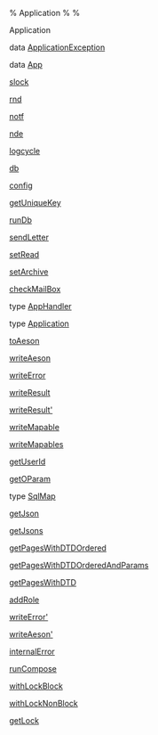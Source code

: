 % Application
% 
% 

Application

data [ApplicationException](Application.html#t:ApplicationException)

data [App](Application.html#t:App)

[slock](Application.html#v:slock)

[rnd](Application.html#v:rnd)

[notf](Application.html#v:notf)

[nde](Application.html#v:nde)

[logcycle](Application.html#v:logcycle)

[db](Application.html#v:db)

[config](Application.html#v:config)

[getUniqueKey](Application.html#v:getUniqueKey)

[runDb](Application.html#v:runDb)

[sendLetter](Application.html#v:sendLetter)

[setRead](Application.html#v:setRead)

[setArchive](Application.html#v:setArchive)

[checkMailBox](Application.html#v:checkMailBox)

type [AppHandler](Application.html#t:AppHandler)

type [Application](Application.html#t:Application)

[toAeson](Application.html#v:toAeson)

[writeAeson](Application.html#v:writeAeson)

[writeError](Application.html#v:writeError)

[writeResult](Application.html#v:writeResult)

[writeResult'](Application.html#v:writeResult-39-)

[writeMapable](Application.html#v:writeMapable)

[writeMapables](Application.html#v:writeMapables)

[getUserId](Application.html#v:getUserId)

[getOParam](Application.html#v:getOParam)

type [SqlMap](Application.html#t:SqlMap)

[getJson](Application.html#v:getJson)

[getJsons](Application.html#v:getJsons)

[getPagesWithDTDOrdered](Application.html#v:getPagesWithDTDOrdered)

[getPagesWithDTDOrderedAndParams](Application.html#v:getPagesWithDTDOrderedAndParams)

[getPagesWithDTD](Application.html#v:getPagesWithDTD)

[addRole](Application.html#v:addRole)

[writeError'](Application.html#v:writeError-39-)

[writeAeson'](Application.html#v:writeAeson-39-)

[internalError](Application.html#v:internalError)

[runCompose](Application.html#v:runCompose)

[withLockBlock](Application.html#v:withLockBlock)

[withLockNonBlock](Application.html#v:withLockNonBlock)

[getLock](Application.html#v:getLock)
